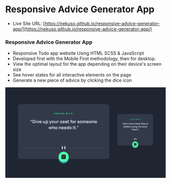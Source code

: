 # Responsive Advice Generator App

- Live Site URL: [https://nekuso.github.io/responsive-advice-generator-app/](https://nekuso.github.io/responsive-advice-generator-app/)

### Responsive Advice Generator App

- Responsive Todo app website Using HTML SCSS & JavaScript
- Developed first with the Mobile First methodology, then for desktop.
- View the optimal layout for the app depending on their device's screen size
- See hover states for all interactive elements on the page
- Generate a new piece of advice by clicking the dice icon


![preview img](/preview.png)